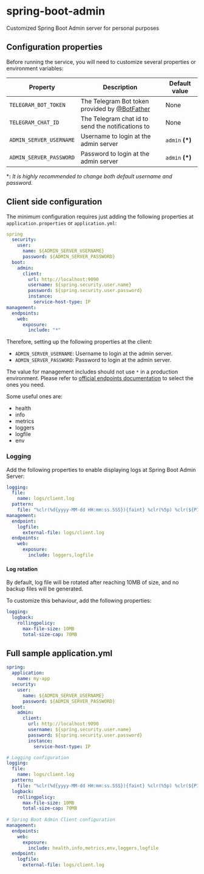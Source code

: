 # spring-boot-admin
Customized Spring Boot Admin server for personal purposes

## Configuration properties

Before running the service, you will need to customize several properties or environment variables:

Property | Description | Default value
--|--|--
``TELEGRAM_BOT_TOKEN`` | The Telegram Bot token provided by [@BotFather](https://t.me/botfather) | None
``TELEGRAM_CHAT_ID`` | The Telegram chat id to send the notifications to | None
``ADMIN_SERVER_USERNAME`` | Username to login at the admin server | ``admin`` **(*)**
``ADMIN_SERVER_PASSWORD`` | Password to login at the admin server | ``admin`` **(*)**

***:** *It is highly recommended to change both default username and password.*

## Client side configuration

The minimum configuration requires just adding the following properties at ``application.properties`` or ``application.yml``:

```yml
spring
  security:
    user:
      name: ${ADMIN_SERVER_USERNAME}
      password: ${ADMIN_SERVER_PASSWORD}
  boot:
    admin:
      client:
        url: http://localhost:9090
        username: ${spring.security.user.name}
        password: ${spring.security.user.password}
        instance:
          service-host-type: IP
management:
  endpoints:
    web:
      exposure:
        include: "*"
```

Therefore, setting up the following properties at the client:
- ``ADMIN_SERVER_USERNAME``: Username to login at the admin server.
- ``ADMIN_SERVER_PASSWORD``: Password to login at the admin server.

The value for management includes should not use ``*`` in a production environment. Please refer to [official endpoints documentation](https://docs.spring.io/spring-boot/docs/2.7.4/reference/html/actuator.html#actuator.endpoints) to select the ones you need.

Some useful ones are:
- health
- info
- metrics
- loggers
- logfile
- env

### Logging

Add the following properties to enable displaying logs at Spring Boot Admin Server:

```yml
logging:
  file:
    name: logs/client.log
  pattern:
    file: "%clr(%d{yyyy-MM-dd HH:mm:ss.SSS}){faint} %clr(%5p) %clr(${PID}){magenta} %clr(---){faint} %clr([%15.15t]){faint} %clr(%-40.40logger{39}){cyan} %clr(:){faint} %m%n%wEx"
management:
  endpoint:
    logfile:
      external-file: logs/client.log
  endpoints:
    web:
      exposure:
        include: loggers,logfile
```


#### Log rotation

By default, log file will be rotated after reaching 10MB of size, and no backup files will be generated.

To customize this behaviour, add the following properties:

```yml
logging:
  logback:
    rollingpolicy:
      max-file-size: 10MB
      total-size-cap: 70MB
```

## Full sample application.yml

```yml
spring:
  application:
    name: my-app
  security:
    user:
      name: ${ADMIN_SERVER_USERNAME}
      password: ${ADMIN_SERVER_PASSWORD}
  boot:
    admin:
      client:
        url: http://localhost:9090
        username: ${spring.security.user.name}
        password: ${spring.security.user.password}
        instance:
          service-host-type: IP

# Logging configuration
logging:
  file:
    name: logs/client.log
  pattern:
    file: "%clr(%d{yyyy-MM-dd HH:mm:ss.SSS}){faint} %clr(%5p) %clr(${PID}){magenta} %clr(---){faint} %clr([%15.15t]){faint} %clr(%-40.40logger{39}){cyan} %clr(:){faint} %m%n%wEx"
  logback:
    rollingpolicy:
      max-file-size: 10MB
      total-size-cap: 70MB
      
# Spring Boot Admin Client configuration
management:
  endpoints:
    web:
      exposure:
        include: health,info,metrics,env,loggers,logfile
  endpoint:
    logfile:
      external-file: logs/client.log


```